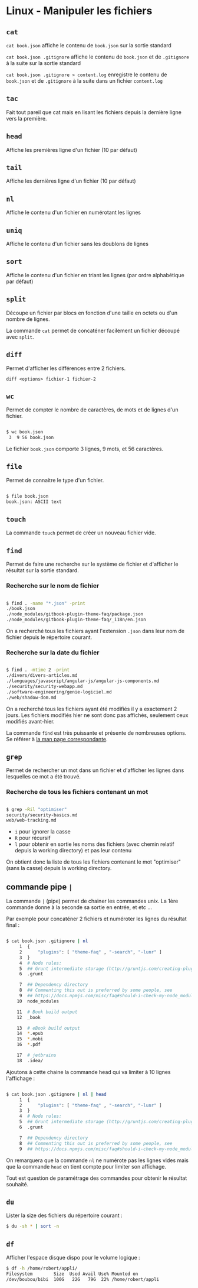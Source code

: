 # Linux - Manipuler les fichiers

## `cat`

`cat book.json` affiche le contenu de `book.json` sur la sortie standard

`cat book.json .gitignore` affiche le contenu de `book.json` et de `.gitignore` à la suite sur la sortie standard

`cat book.json .gitignore > content.log` enregistre le contenu de `book.json` et de `.gitignore` à la suite dans un fichier `content.log`

## `tac`

Fait tout pareil que cat mais en lisant les fichiers depuis la dernière ligne vers la première.

## `head`

Affiche les premières ligne d'un fichier (10 par défaut)

## `tail`

Affiche les dernières ligne d'un fichier (10 par défaut)

## `nl`

Affiche le contenu d'un fichier en numérotant les lignes

## `uniq`

Affiche le contenu d'un fichier sans les doublons de lignes

## `sort`

Affiche le contenu d'un fichier en triant les lignes (par ordre alphabétique par défaut)

## `split`

Découpe un fichier par blocs en fonction d'une taille en octets ou d'un nombre de lignes.

La commande `cat` permet de concaténer facilement un fichier découpé avec `split`.

## `diff`

Permet d'afficher les différences entre 2 fichiers.

`diff <options> fichier-1 fichier-2`

## `wc`

Permet de compter le nombre de caractères, de mots et de lignes d'un fichier.

```bash

$ wc book.json
 3  9 56 book.json

```

Le fichier `book.json` comporte 3 lignes, 9 mots, et 56 caractères.

## `file`

Permet de connaitre le type d'un fichier.

```bash

$ file book.json
book.json: ASCII text

```

## `touch`

La commande `touch` permet de créer un nouveau fichier vide.

## `find`

Permet de faire une recherche sur le système de fichier et d'afficher le résultat sur la sortie standard.

### Recherche sur **le nom de fichier**

```bash

$ find . -name "*.json" -print
./book.json
./node_modules/gitbook-plugin-theme-faq/package.json
./node_modules/gitbook-plugin-theme-faq/_i18n/en.json

```

On a recherché tous les fichiers ayant l'extension `.json` dans leur nom de fichier depuis le répertoire courant.

### Recherche sur **la date du fichier**

```bash

$ find . -mtime 2 -print
./divers/divers-articles.md
./languages/javascript/angular-js/angular-js-components.md
./security/security-webapp.md
./software-engineering/genie-logiciel.md
./web/shadow-dom.md

```

On a recherché tous les fichiers ayant été modifiés il y a exactement 2 jours. 
Les fichiers modifiés hier ne sont donc pas affichés, seulement ceux modifiés avant-hier. 

La commande `find` est très puissante et présente de nombreuses options. Se référer à [la man page correspondante](http://www.linux-france.org/article/man-fr/man1/find-1.html).

## `grep`

Permet de rechercher un mot dans un fichier et d'afficher les lignes dans lesquelles ce mot a été trouvé.

### Recherche de tous les fichiers contenant un mot

```bash

$ grep -Ril "optimiser"
security/security-basics.md
web/web-tracking.md

```

- `i` pour ignorer la casse
- `R` pour récursif
- `l` pour obtenir en sortie les noms des fichiers (avec chemin relatif depuis la working directory) et pas leur contenu

On obtient donc la liste de tous les fichiers contenant le mot "optimiser" (sans la casse) depuis la working directory.

## commande pipe `|`

La commande `|` (pipe) permet de chainer les commandes unix. La 1ère commande donne à la seconde sa sortie en entrée, et etc ...

Par exemple pour concaténer 2 fichiers et numéroter les lignes du résultat final :

```bash

$ cat book.json .gitignore | nl
     1  {
     2      "plugins": [ "theme-faq" , "-search", "-lunr" ]
     3  }
     4  # Node rules:
     5  ## Grunt intermediate storage (http://gruntjs.com/creating-plugins#storing-task-files)
     6  .grunt

     7  ## Dependency directory
     8  ## Commenting this out is preferred by some people, see
     9  ## https://docs.npmjs.com/misc/faq#should-i-check-my-node_modules-folder-into-git
    10  node_modules

    11  # Book build output
    12  _book

    13  # eBook build output
    14  *.epub
    15  *.mobi
    16  *.pdf

    17  # jetbrains
    18  .idea/

```

Ajoutons à cette chaine la commande head qui va limiter à 10 lignes l'affichage :

```bash

$ cat book.json .gitignore | nl | head
     1  {
     2      "plugins": [ "theme-faq" , "-search", "-lunr" ]
     3  }
     4  # Node rules:
     5  ## Grunt intermediate storage (http://gruntjs.com/creating-plugins#storing-task-files)
     6  .grunt

     7  ## Dependency directory
     8  ## Commenting this out is preferred by some people, see
     9  ## https://docs.npmjs.com/misc/faq#should-i-check-my-node_modules-folder-into-git

```

On remarquera que la commande `nl` ne numérote pas les lignes vides mais que la commande `head` en tient compte pour limiter son affichage.

Tout est question de paramétrage des commandes pour obtenir le résultat souhaité.

## `du`

Lister la size des fichiers du répertoire courant :

```bash
$ du -sh * | sort -n
```

## `df`

Afficher l'espace disque dispo pour le volume logique :

```bash
$ df -h /home/robert/appli/
Filesystem        Size  Used Avail Use% Mounted on
/dev/boubou/bibi  100G   22G   79G  22% /home/robert/appli
```

